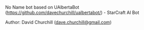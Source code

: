 No Name bot based on UAlbertaBot (https://github.com/davechurchill/ualbertabot/) - StarCraft AI Bot

Author:  David Churchill (dave.churchill@gmail.com)

